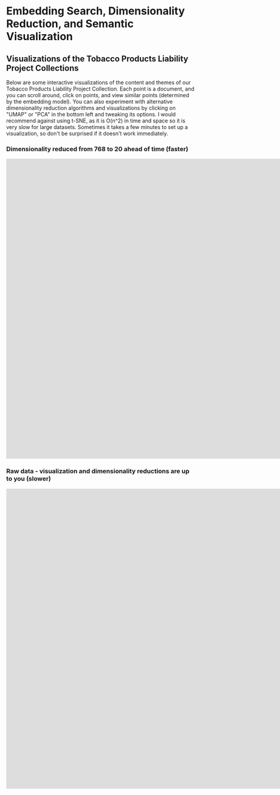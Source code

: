 # Embedding Search, Dimensionality Reduction, and Semantic Visualization



## Visualizations of the Tobacco Products Liability Project Collections

Below are some interactive visualizations of the content and themes of our Tobacco Products Liability Project Collection. Each point is a document, and you can scroll around, click on points, and view similar points (determined by the embedding model). You can also experiment with alternative dimensionality reduction algorithms and visualizations by clicking on "UMAP" or "PCA" in the bottom left and tweaking its options. I would recommend against using t-SNE, as it is O(n^2) in time and space so it is very slow for large datasets. Sometimes it takes a few minutes to set up a visualization, so don't be surprised if it doesn't work immediately.

### Dimensionality reduced from 768 to 20 ahead of time (faster)

<iframe src="https://projector.tensorflow.org/?config=https://raw.githubusercontent.com/generic-account/visualizations/main/visualization-json" style="border:0px #ffffff none;" name="myiFrame" scrolling="no" frameborder="1" marginheight="0px" marginwidth="0px" height="800px" width="1900px" allowfullscreen></iframe>



### Raw data - visualization and dimensionality reductions are up to you (slower)

<iframe src="https://projector.tensorflow.org/?config=https://raw.githubusercontent.com/generic-account/visualizations/main/visualization-json-large" style="border:0px #ffffff none;" name="myiFrame" scrolling="no" frameborder="1" marginheight="0px" marginwidth="0px" height="800px" width="1900px" allowfullscreen></iframe>

